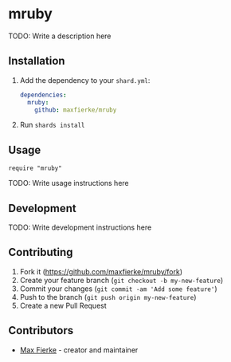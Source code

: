 # mruby

TODO: Write a description here

## Installation

1. Add the dependency to your `shard.yml`:

   ```yaml
   dependencies:
     mruby:
       github: maxfierke/mruby
   ```

2. Run `shards install`

## Usage

```crystal
require "mruby"
```

TODO: Write usage instructions here

## Development

TODO: Write development instructions here

## Contributing

1. Fork it (<https://github.com/maxfierke/mruby/fork>)
2. Create your feature branch (`git checkout -b my-new-feature`)
3. Commit your changes (`git commit -am 'Add some feature'`)
4. Push to the branch (`git push origin my-new-feature`)
5. Create a new Pull Request

## Contributors

- [Max Fierke](https://github.com/maxfierke) - creator and maintainer
